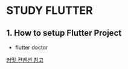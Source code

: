 <h1>STUDY FLUTTER</h1>

<h2>1. How to setup Flutter Project</h2>
<ul>
  <li>flutter doctor</li>
</ul>

<a href="https://overcome-the-limits.tistory.com/6?category=923736">
  커밋 컨벤션 참고
</a>
